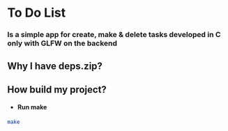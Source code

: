 # To Do List
### Is a simple app for create, make & delete tasks developed in C only with GLFW on the backend
## Why I have deps.zip?
## How build my project?
- #### Run make
``` bash
make
```
